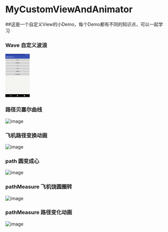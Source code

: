 # MyCustomViewAndAnimator

##这是一个自定义View的小Demo，每个Demo都有不同的知识点，可以一起学习

### Wave 自定义波浪
<img src="https://github.com/MlxChange/MyCustomViewAndAnimator/blob/master/Screenshots/demo.gif" width="76px"  />

### 路径贝塞尔曲线
![image]("http://github.com/MlxChange/MyCustomViewAndAnimator/blob/master/Screenshots/demo2.gif")

### 飞机路径变换动画
![image]("http://github.com/MlxChange/MyCustomViewAndAnimator/blob/master/Screenshots/demo3.gif")

### path 圆变成心
![image]("http://github.com/MlxChange/MyCustomViewAndAnimator/blob/master/Screenshots/demo4.gif")

### pathMeasure 飞机饶圆圈转
![image]("http://github.com/MlxChange/MyCustomViewAndAnimator/blob/master/Screenshots/demo5.gif")

### pathMeasure 路径变化动画
![image]("http://github.com/MlxChange/MyCustomViewAndAnimator/blob/master/Screenshots/demo6.gif")
